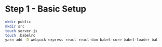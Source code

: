 # Step 1 - Basic Setup



```sh
mkdir public
mkdir src
touch server.js
touch .babelrc
yarn add -D webpack express react react-dom babel-core babel-loader babel-preset-react-app file-loader css-loader babel-preset-stage-2
```